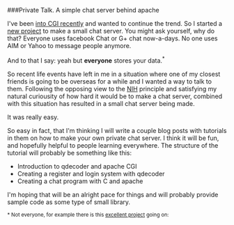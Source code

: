 ###Private Talk. A simple chat server behind apache

I've been [into CGI recently] and wanted to continue the trend. So I
started a [new project] to make a small chat server. You might ask
yourself, why do that? Everyone uses facebook Chat or G+ chat
now-a-days. No one uses AIM or Yahoo to message people anymore. 

And to that I say: yeah but **everyone** stores your data.<sup>*</sup>

So recent life events have left in me in a situation where one of my
closest friends is going to be overseas for a while and I wanted a way
to talk to them. Following the opposing view to the [NIH] principle and
satisfying my natural curiousity of how hard it would be to make a chat
server, combined with this situation has resulted in a small chat server
being made.

It was really easy. 

So easy in fact, that I'm thinking I will write a couple blog posts with
tutorials in them on how to make your own private chat server. I think
it will be fun, and hopefully helpful to people learning everywhere. The
structure of the tutorial will probably be something like this: 

 - Introduction to qdecoder and apache CGI
 - Creating a register and login system with qdecoder
 - Creating a chat program with C and apache

I'm hoping that will be an alright pace for things and will probably
provide sample code as some type of small library. 


<sup>* Not everyone, for example there is this [excellent project] going
on:  </sup>

[excellent project]:http://labs.bittorrent.com/experiments/bittorrent-chat.html
[into CGI recently]:http://www.ethanjoachimeldridge.info/tech-blog/bgi
[new project]:https://github.com/EdgeCaseBerg/pChat
[NIH]:http://en.wikipedia.org/wiki/Not_invented_here
